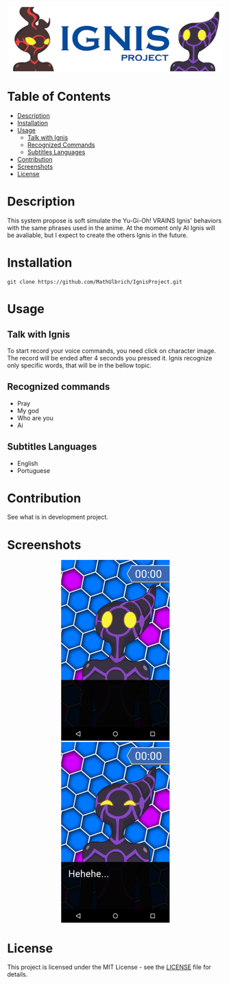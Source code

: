 <img src="/Screenshots/ignis-logo.png" width=700>

Table of Contents
========

   * [Description](#description)
   * [Installation](#installation)
   * [Usage](#usage)
      * [Talk with Ignis](#talk-with-ignis)
      * [Recognized Commands](#recognized-commands)
      * [Subtitles Languages](#subtitles-languages)
   * [Contribution](#contribution)
   * [Screenshots](#screenshots)
   * [License](#license)

Description
========

This system propose is soft simulate the Yu-Gi-Oh! VRAINS Ignis' behaviors with the same phrases used in the anime. 
At the moment only AI Ignis will be avaliable, but I expect to create the others Ignis in the future.

Installation
========
```
git clone https://github.com/MathUlbrich/IgnisProject.git
```

Usage
========

Talk with Ignis
--------

To start record your voice commands, you need click on character image. The record will be ended after 4 seconds you pressed it. Ignis recognize only specific words, that will be in the bellow topic.

Recognized commands
--------
<ul>
<li>Pray</li>
<li>My god</li>
<li>Who are you</li>
<li>Ai</li>
</ul>

Subtitles Languages
--------
<ul>
<li>English</li>
<li>Portuguese</li>
</ul>

Contribution
========

See what is in development project.

Screenshots
========

<p align="center">
<img src="/Screenshots/Ignis_stand_screenshot.png">
<img src="/Screenshots/Ignis_laugh_screenshot.png">
</p>

License
========

This project is licensed under the MIT License - see the [LICENSE](LICENSE) file for details.
